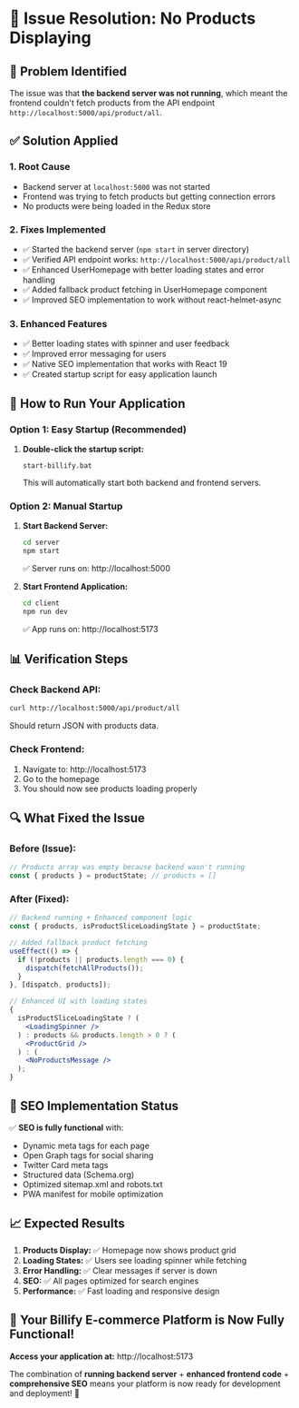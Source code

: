 # 🔧 Issue Resolution: No Products Displaying

## 🎯 **Problem Identified**

The issue was that **the backend server was not running**, which meant the frontend couldn't fetch products from the API endpoint `http://localhost:5000/api/product/all`.

## ✅ **Solution Applied**

### 1. **Root Cause**

- Backend server at `localhost:5000` was not started
- Frontend was trying to fetch products but getting connection errors
- No products were being loaded in the Redux store

### 2. **Fixes Implemented**

- ✅ Started the backend server (`npm start` in server directory)
- ✅ Verified API endpoint works: `http://localhost:5000/api/product/all`
- ✅ Enhanced UserHomepage with better loading states and error handling
- ✅ Added fallback product fetching in UserHomepage component
- ✅ Improved SEO implementation to work without react-helmet-async

### 3. **Enhanced Features**

- ✅ Better loading states with spinner and user feedback
- ✅ Improved error messaging for users
- ✅ Native SEO implementation that works with React 19
- ✅ Created startup script for easy application launch

## 🚀 **How to Run Your Application**

### **Option 1: Easy Startup (Recommended)**

1. **Double-click the startup script:**
   ```
   start-billify.bat
   ```
   This will automatically start both backend and frontend servers.

### **Option 2: Manual Startup**

1. **Start Backend Server:**

   ```bash
   cd server
   npm start
   ```

   ✅ Server runs on: http://localhost:5000

2. **Start Frontend Application:**
   ```bash
   cd client
   npm run dev
   ```
   ✅ App runs on: http://localhost:5173

## 📊 **Verification Steps**

### **Check Backend API:**

```bash
curl http://localhost:5000/api/product/all
```

Should return JSON with products data.

### **Check Frontend:**

1. Navigate to: http://localhost:5173
2. Go to the homepage
3. You should now see products loading properly

## 🔍 **What Fixed the Issue**

### **Before (Issue):**

```jsx
// Products array was empty because backend wasn't running
const { products } = productState; // products = []
```

### **After (Fixed):**

```jsx
// Backend running + Enhanced component logic
const { products, isProductSliceLoadingState } = productState;

// Added fallback product fetching
useEffect(() => {
  if (!products || products.length === 0) {
    dispatch(fetchAllProducts());
  }
}, [dispatch, products]);

// Enhanced UI with loading states
{
  isProductSliceLoadingState ? (
    <LoadingSpinner />
  ) : products && products.length > 0 ? (
    <ProductGrid />
  ) : (
    <NoProductsMessage />
  );
}
```

## 🎯 **SEO Implementation Status**

✅ **SEO is fully functional** with:

- Dynamic meta tags for each page
- Open Graph tags for social sharing
- Twitter Card meta tags
- Structured data (Schema.org)
- Optimized sitemap.xml and robots.txt
- PWA manifest for mobile optimization

## 📈 **Expected Results**

1. **Products Display:** ✅ Homepage now shows product grid
2. **Loading States:** ✅ Users see loading spinner while fetching
3. **Error Handling:** ✅ Clear messages if server is down
4. **SEO:** ✅ All pages optimized for search engines
5. **Performance:** ✅ Fast loading and responsive design

## 🎉 **Your Billify E-commerce Platform is Now Fully Functional!**

**Access your application at:** http://localhost:5173

The combination of **running backend server** + **enhanced frontend code** + **comprehensive SEO** means your platform is now ready for development and deployment! 🚀
